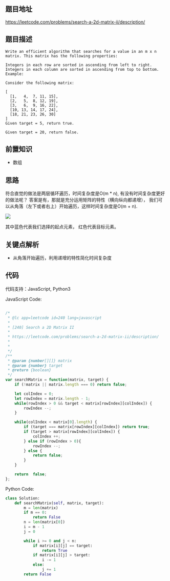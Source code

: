 
## 题目地址
https://leetcode.com/problems/search-a-2d-matrix-ii/description/

## 题目描述

```
Write an efficient algorithm that searches for a value in an m x n matrix. This matrix has the following properties:

Integers in each row are sorted in ascending from left to right.
Integers in each column are sorted in ascending from top to bottom.
Example:

Consider the following matrix:

[
  [1,   4,  7, 11, 15],
  [2,   5,  8, 12, 19],
  [3,   6,  9, 16, 22],
  [10, 13, 14, 17, 24],
  [18, 21, 23, 26, 30]
]
Given target = 5, return true.

Given target = 20, return false.

```

## 前置知识

- 数组
  
## 思路

符合直觉的做法是两层循环遍历，时间复杂度是O(m * n), 
有没有时间复杂度更好的做法呢？ 答案是有，那就是充分运用矩阵的特性（横向纵向都递增），
我们可以从角落（左下或者右上）开始遍历，这样时间复杂度是O(m + n).

![](https://tva1.sinaimg.cn/large/0082zybply1gbrcf58gsqj30ft0b4wfv.jpg)

其中蓝色代表我们选择的起点元素， 红色代表目标元素。

## 关键点解析

- 从角落开始遍历，利用递增的特性简化时间复杂度


## 代码

代码支持：JavaScript, Python3


JavaScript Code:

```js

/*
 * @lc app=leetcode id=240 lang=javascript
 *
 * [240] Search a 2D Matrix II
 *
 * https://leetcode.com/problems/search-a-2d-matrix-ii/description/
 *
 * 
 */
/**
 * @param {number[][]} matrix
 * @param {number} target
 * @return {boolean}
 */
var searchMatrix = function(matrix, target) {
    if (!matrix || matrix.length === 0) return false;

    let colIndex = 0;
    let rowIndex = matrix.length - 1;
    while(rowIndex > 0 && target < matrix[rowIndex][colIndex]) {
        rowIndex --;
    }

    while(colIndex < matrix[0].length) {
        if (target === matrix[rowIndex][colIndex]) return true;
        if (target > matrix[rowIndex][colIndex]) {
            colIndex ++;
        } else if (rowIndex > 0){
            rowIndex --;
        } else {
            return false;
        }
    }

    return  false;
};
```

Python Code:

```python
class Solution:
    def searchMatrix(self, matrix, target):
        m = len(matrix)
        if m == 0:
            return False
        n = len(matrix[0])
        i = m - 1
        j = 0

        while i >= 0 and j < n:
            if matrix[i][j] == target:
                return True
            if matrix[i][j] > target:
                i -= 1
            else:
                j += 1
        return False
```

